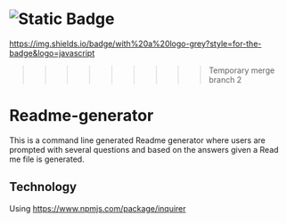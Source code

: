 
![Static Badge](https://img.shields.io/badge/NPM-6.5.0-blue)
=========
https://img.shields.io/badge/with%20a%20logo-grey?style=for-the-badge&logo=javascript
>>>>>>>>> Temporary merge branch 2

# Readme-generator
This is a command line generated Readme generator where users are prompted with several questions and based on the answers given a Read me file is generated.

## Technology
Using https://www.npmjs.com/package/inquirer
